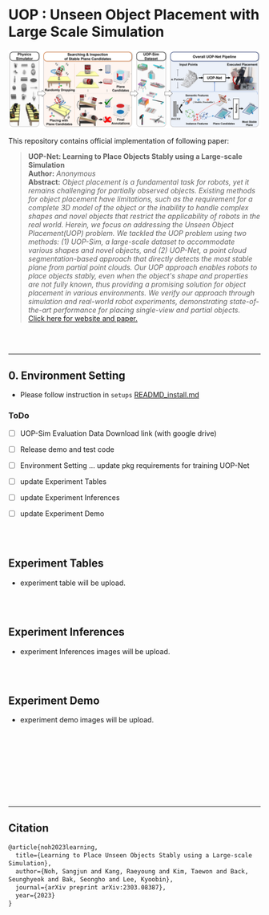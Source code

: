 # UOP : Unseen Object Placement with Large Scale Simulation

![Main Image](resources/uop_figure/main_image.png)

This repository contains official implementation of following paper:

> **UOP-Net: Learning to Place Objects Stably using a Large-scale Simulation** <br>
> **Author:** *Anonymous* <br>
> **Abstract:** *Object placement is a fundamental task for robots, yet it remains challenging for partially observed objects. Existing methods for object placement have limitations, such as the requirement for a complete 3D model of the object or the inability to handle complex shapes and novel objects that restrict the applicability of robots in the real world. Herein, we focus on addressing the Unseen Object Placement(UOP) problem. We tackled the UOP problem using two methods: (1) UOP-Sim, a large-scale dataset to accommodate various shapes and novel objects, and (2) UOP-Net, a point cloud segmentation-based approach that directly detects the most stable plane from partial point clouds. Our UOP approach enables robots to place objects stably, even when the object's shape and properties are not fully known, thus providing a promising solution for object placement in various environments. We verify our approach through simulation and real-world robot experiments, demonstrating state-of-the-art performance for placing single-view and partial objects.* <br>
> [Click here for website and paper.](https://gistailab.github.io/uop/)

<br>
<br>

---

## 0. Environment Setting
<!-- checked -->
* Please follow instruction in ```setups``` [READMD_install.md](setups/README_install.md)

### ToDo

- [ ] UOP-Sim Evaluation Data Download link (with google drive)
- [ ] Release demo and test code
- [ ] Environment Setting ... update pkg requirements for training UOP-Net
- [ ] update Experiment Tables
- [ ] update Experiment Inferences
- [ ] update Experiment Demo


<br>
<br>

## Experiment Tables
- experiment table will be upload.

<br>
<br>

## Experiment Inferences
- experiment Inferences images will be upload.

<br>
<br>

## Experiment Demo
- experiment demo images will be upload.

<br>
<br>
<br>
<br>
<br>
<br>
<br>
<br>


---


## Citation

```
@article{noh2023learning,
  title={Learning to Place Unseen Objects Stably using a Large-scale Simulation},
  author={Noh, Sangjun and Kang, Raeyoung and Kim, Taewon and Back, Seunghyeok and Bak, Seongho and Lee, Kyoobin},
  journal={arXiv preprint arXiv:2303.08387},
  year={2023}
}
```

